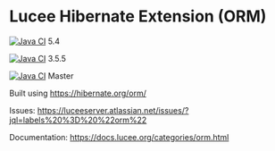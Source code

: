 # Lucee Hibernate Extension (ORM)

[![Java CI](https://github.com/lucee/extension-hibernate/actions/workflows/main.yml/badge.svg?branch=5.4)](https://github.com/lucee/extension-hibernate/actions/workflows/main.yml) 5.4

[![Java CI](https://github.com/lucee/extension-hibernate/actions/workflows/main.yml/badge.svg?branch=3.5.5)](https://github.com/lucee/extension-hibernate/actions/workflows/main.yml) 3.5.5

[![Java CI](https://github.com/lucee/extension-hibernate/actions/workflows/main.yml/badge.svg)](https://github.com/lucee/extension-hibernate/actions/workflows/main.yml) Master

Built using https://hibernate.org/orm/

Issues: https://luceeserver.atlassian.net/issues/?jql=labels%20%3D%20%22orm%22

Documentation: https://docs.lucee.org/categories/orm.html
